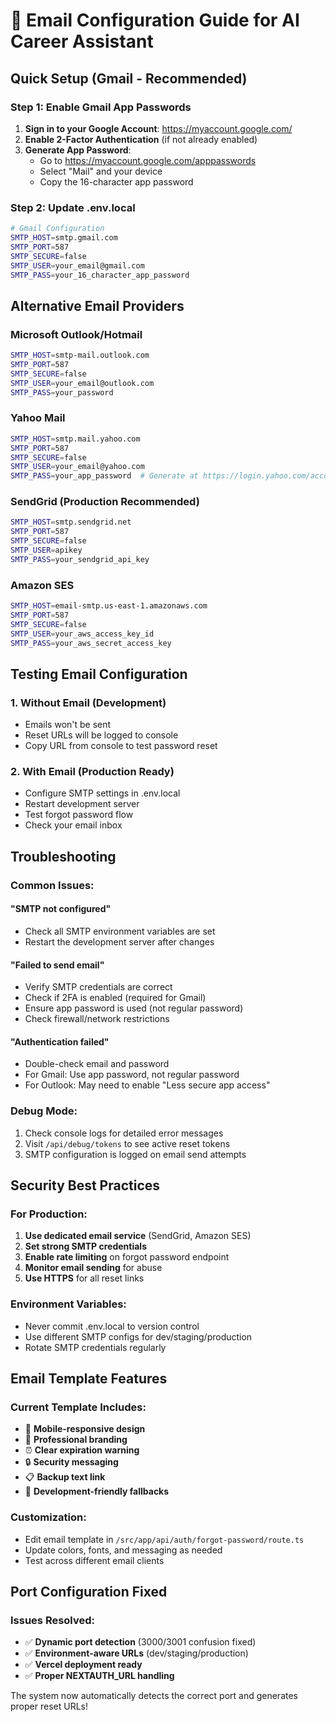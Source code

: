 # 📧 Email Configuration Guide for AI Career Assistant

## Quick Setup (Gmail - Recommended)

### Step 1: Enable Gmail App Passwords
1. **Sign in to your Google Account**: https://myaccount.google.com/
2. **Enable 2-Factor Authentication** (if not already enabled)
3. **Generate App Password**:
   - Go to https://myaccount.google.com/apppasswords
   - Select "Mail" and your device
   - Copy the 16-character app password

### Step 2: Update .env.local
```bash
# Gmail Configuration
SMTP_HOST=smtp.gmail.com
SMTP_PORT=587
SMTP_SECURE=false
SMTP_USER=your_email@gmail.com
SMTP_PASS=your_16_character_app_password
```

## Alternative Email Providers

### Microsoft Outlook/Hotmail
```bash
SMTP_HOST=smtp-mail.outlook.com
SMTP_PORT=587
SMTP_SECURE=false
SMTP_USER=your_email@outlook.com
SMTP_PASS=your_password
```

### Yahoo Mail
```bash
SMTP_HOST=smtp.mail.yahoo.com
SMTP_PORT=587
SMTP_SECURE=false
SMTP_USER=your_email@yahoo.com
SMTP_PASS=your_app_password  # Generate at https://login.yahoo.com/account/security
```

### SendGrid (Production Recommended)
```bash
SMTP_HOST=smtp.sendgrid.net
SMTP_PORT=587
SMTP_SECURE=false
SMTP_USER=apikey
SMTP_PASS=your_sendgrid_api_key
```

### Amazon SES
```bash
SMTP_HOST=email-smtp.us-east-1.amazonaws.com
SMTP_PORT=587
SMTP_SECURE=false
SMTP_USER=your_aws_access_key_id
SMTP_PASS=your_aws_secret_access_key
```

## Testing Email Configuration

### 1. Without Email (Development)
- Emails won't be sent
- Reset URLs will be logged to console
- Copy URL from console to test password reset

### 2. With Email (Production Ready)
- Configure SMTP settings in .env.local
- Restart development server
- Test forgot password flow
- Check your email inbox

## Troubleshooting

### Common Issues:

#### "SMTP not configured"
- Check all SMTP environment variables are set
- Restart the development server after changes

#### "Failed to send email"
- Verify SMTP credentials are correct
- Check if 2FA is enabled (required for Gmail)
- Ensure app password is used (not regular password)
- Check firewall/network restrictions

#### "Authentication failed"
- Double-check email and password
- For Gmail: Use app password, not regular password
- For Outlook: May need to enable "Less secure app access"

### Debug Mode:
1. Check console logs for detailed error messages
2. Visit `/api/debug/tokens` to see active reset tokens
3. SMTP configuration is logged on email send attempts

## Security Best Practices

### For Production:
1. **Use dedicated email service** (SendGrid, Amazon SES)
2. **Set strong SMTP credentials**
3. **Enable rate limiting** on forgot password endpoint
4. **Monitor email sending** for abuse
5. **Use HTTPS** for all reset links

### Environment Variables:
- Never commit .env.local to version control
- Use different SMTP configs for dev/staging/production
- Rotate SMTP credentials regularly

## Email Template Features

### Current Template Includes:
- 📱 **Mobile-responsive design**
- 🎨 **Professional branding**
- ⏰ **Clear expiration warning**
- 🔒 **Security messaging**
- 📋 **Backup text link**
- 🔧 **Development-friendly fallbacks**

### Customization:
- Edit email template in `/src/app/api/auth/forgot-password/route.ts`
- Update colors, fonts, and messaging as needed
- Test across different email clients

## Port Configuration Fixed

### Issues Resolved:
- ✅ **Dynamic port detection** (3000/3001 confusion fixed)
- ✅ **Environment-aware URLs** (dev/staging/production)
- ✅ **Vercel deployment ready**
- ✅ **Proper NEXTAUTH_URL handling**

The system now automatically detects the correct port and generates proper reset URLs!
